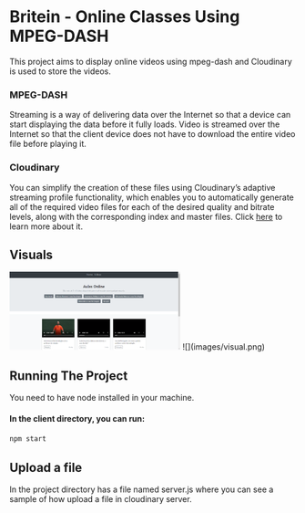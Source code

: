 # Britein - Online Classes Using MPEG-DASH

This project aims to display online videos using mpeg-dash and Cloudinary is used to store the videos. 

### MPEG-DASH

Streaming is a way of delivering data over the Internet so that a device can start displaying the data before it fully loads. Video is streamed over the Internet so that the client device does not have to download the entire video file before playing it.


### Cloudinary
You can simplify the creation of these files using Cloudinary’s adaptive streaming profile functionality, which enables you to automatically generate all of the required video files for each of the desired quality and bitrate levels, along with the corresponding index and master files.
Click [here](https://cloudinary.com/documentation/video_player_hls_dash) to learn more about it.

## Visuals
<img src="images/visual.png" width="300" />
![](images/visual.png)

## Running The Project
You need to have node installed in your machine. 
#### In the client directory, you can run:


```bash
npm start
```

## Upload a file
In the project directory has a file named server.js where you can see a sample of how upload a file in cloudinary server.
